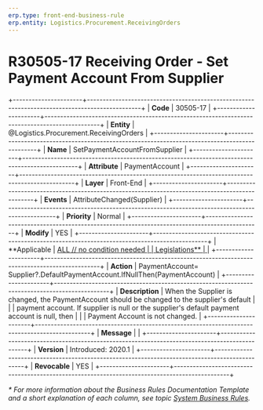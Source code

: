 ```yaml
---
erp.type: front-end-business-rule
erp.entity: Logistics.Procurement.ReceivingOrders
---
```


# R30505-17 Receiving Order - Set Payment Account From Supplier
+----------------------+-----------------------------------------------------------------------------------------------+
| **Code**             | 30505-17                                                                                      |
+----------------------+-----------------------------------------------------------------------------------------------+
| **Entity**           | @Logistics.Procurement.ReceivingOrders                                                        |
+----------------------+-----------------------------------------------------------------------------------------------+
| **Name**             | SetPaymentAccountFromSupplier                                                                 |
+----------------------+-----------------------------------------------------------------------------------------------+
| **Attribute**        | PaymentAccount                                                                                |
+----------------------+-----------------------------------------------------------------------------------------------+
| **Layer**            | Front-End                                                                                     |
+----------------------+-----------------------------------------------------------------------------------------------+
| **Events**           | AttributeChanged(Supplier)                                                                    |
+----------------------+-----------------------------------------------------------------------------------------------+
| **Priority**         | Normal                                                                                        |
+----------------------+-----------------------------------------------------------------------------------------------+
| **Modify**           | YES                                                                                           |
+----------------------+-----------------------------------------------------------------------------------------------+
| **Applicable         | [ALL // no condition needed                                                                   |
| Legislations**       | ](xref:applicable-legislations)                                                               |
+----------------------+-----------------------------------------------------------------------------------------------+
| **Action**           | PaymentAccount= Supplier?.DefaultPaymentAccount.IfNullThen(PaymentAccount)                    |
+----------------------+-----------------------------------------------------------------------------------------------+
| **Description**      | When the Supplier is changed, the PaymentAccount should be changed to the supplier\'s default |
|                      | payment account. If supplier is null or the supplier\'s default payment account is null, then |
|                      | Payment Account is not changed.                                                               |
+----------------------+-----------------------------------------------------------------------------------------------+
| **Message**          |                                                                                               |
+----------------------+-----------------------------------------------------------------------------------------------+
| **Version**          | Introduced: 2020.1                                                                            |
+----------------------+-----------------------------------------------------------------------------------------------+
| **Revocable**        | YES                                                                                           |
+----------------------+-----------------------------------------------------------------------------------------------+

*\* For more information about the Business Rules Documentation Template and a short explanation of each column, see
topic [System Business Rules](../templates/template-description-system-business-rules.md).*
